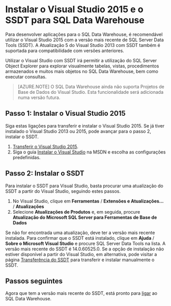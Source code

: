 <properties
   pageTitle="Instalar o Visual Studio e o SSDT para SQL Data Warehouse | Microsoft Azure"
   description="Instalar o Visual Studio e SQL Server Development Tools (SSDT) para o Azure SQL Data Warehouse"
   services="sql-data-warehouse"
   documentationCenter="NA"
   authors="sonyam"
   manager="barbkess"
   editor=""/>

<tags
   ms.service="sql-data-warehouse"
   ms.devlang="NA"
   ms.topic="get-started-article"
   ms.tgt_pltfrm="NA"
   ms.workload="data-services"
   ms.date="08/16/2016"
   ms.author="sonyama;barbkess"/>

# Instalar o Visual Studio 2015 e o SSDT para SQL Data Warehouse

Para desenvolver aplicações para o SQL Data Warehouse, é recomendável utilizar o Visual Studio 2015 com a versão mais recente de SQL Server Data Tools (SSDT).  A Atualização 5 do Visual Studio 2013 com SSDT também é suportada para compatibilidade com versões anteriores.  

Utilizar o Visual Studio com SSDT irá permitir a utilização do SQL Server Object Explorer para explorar visualmente tabelas, vistas, procedimentos armazenados e muitos mais objetos no SQL Data Warehouse, bem como executar consultas.

> [AZURE.NOTE] O SQL Data Warehouse ainda não suporta Projetos de Base de Dados do Visual Studio.  Esta funcionalidade será adicionada numa versão futura.

## Passo 1: Instalar o Visual Studio 2015

Siga estas ligações para transferir e instalar o Visual Studio 2015. Se já tiver instalado o Visual Studio 2013 ou 2015, pode avançar para o passo 2, instalar o SSDT.

1. [Transferir o Visual Studio 2015][].
2. Siga o guia [Instalar o Visual Studio][] na MSDN e escolha as configurações predefinidas.

## Passo 2: Instalar o SSDT

Para instalar o SSDT para Visual Studio, basta procurar uma atualização do SSDT a partir do Visual Studio, seguindo estes passos.

1. No Visual Studio, clique em **Ferramentas** / **Extensões e Atualizações…** / **Atualizações**
2. Selecione **Atualizações de Produtos** e, em seguida, procure **Atualização do Microsoft SQL Server para Ferramentas de Base de Dados**

Se não for encontrada uma atualização, deve ter a versão mais recente instalada.  Para confirmar que o SSDT está instalado, clique em **Ajuda** / **Sobre o Microsoft Visual Studio** e procure SQL Server Data Tools na lista.  A versão mais recente do SSDT é 14.0.60525.0.  Se a opção de instalação não estiver disponível a partir do Visual Studio, em alternativa, pode visitar a página [Transferência do SSDT][] para transferir e instalar manualmente o SSDT.

## Passos seguintes

Agora que tem a versão mais recente do SSDT, está pronto para [ligar][] ao SQL Data Warehouse.

<!--Anchors-->

<!--Image references-->

<!--Articles-->
[ligar]: ./sql-data-warehouse-query-visual-studio.md

<!--Other-->
[Transferir o Visual Studio 2015]: https://www.visualstudio.com/downloads/
[Instalar o Visual Studio]: https://msdn.microsoft.com/library/e2h7fzkw.aspx
[Transferência do SSDT]: https://msdn.microsoft.com/library/mt204009.aspx



<!--HONumber=ago16_HO4-->


